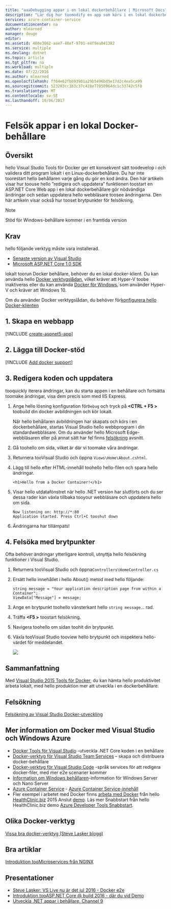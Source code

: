 ```yaml
---
title: "aaaDebugging appar i en lokal dockerbehållare | Microsoft Docs"
description: "Lär dig hur toomodify en app som körs i en lokal dockerbehållare uppdatera hello behållare via Redigera och uppdatera och ange brytpunkter-felsökning"
services: azure-container-service
documentationcenter: na
author: mlearned
manager: douge
editor: 
ms.assetid: 480e3062-aae7-48ef-9701-e4f9ea041382
ms.service: multiple
ms.devlang: dotnet
ms.topic: article
ms.tgt_pltfrm: na
ms.workload: multiple
ms.date: 07/22/2016
ms.author: mlearned
ms.openlocfilehash: ff64e62fbb93901a29b5496bd5e17d2c4ea5ca99
ms.sourcegitcommit: 523283cc1b3c37c428e77850964dc1c33742c5f0
ms.translationtype: MT
ms.contentlocale: sv-SE
ms.lasthandoff: 10/06/2017
---
```

# <a name="debugging-apps-in-a-local-docker-container"></a>Felsök appar i en lokal Docker-behållare
## <a name="overview"></a>Översikt
hello Visual Studio Tools för Docker ger ett konsekvent sätt toodevelop i och validera ditt program lokalt i en Linux-dockerbehållare.
Du har inte toorestart hello behållaren varje gång du gör en kod ändra.
Den här artikeln visar hur toouse hello ”redigera och uppdatera” funktionen toostart en ASP.NET Core Web app i en lokal dockerbehållare gör nödvändiga ändringar och sedan uppdatera hello webbläsare toosee ändringarna.
Den här artikeln visar också hur tooset brytpunkter för felsökning.

> [!NOTE]
> Stöd för Windows-behållare kommer i en framtida version
>
>

## <a name="prerequisites"></a>Krav
hello följande verktyg måste vara installerad.

* [Senaste version av Visual Studio](https://www.visualstudio.com/downloads/)
* [Microsoft ASP.NET Core 1.0 SDK](https://go.microsoft.com/fwlink/?LinkID=809122)

lokalt toorun Docker behållare, behöver du en lokal docker-klient.
Du kan använda hello [Docker verktygslådan](https://www.docker.com/products/docker-toolbox), vilket kräver att Hyper-V toobe inaktiveras eller du kan använda [Docker för Windows](https://www.docker.com/get-docker), som använder Hyper-V och kräver att Windows 10.

Om du använder Docker verktygslådan, du behöver för[konfigurera hello Docker-klienten](vs-azure-tools-docker-setup.md)

## <a name="1-create-a-web-app"></a>1. Skapa en webbapp
[!INCLUDE [create-aspnet5-app](../includes/create-aspnet5-app.md)]

## <a name="2-add-docker-support"></a>2. Lägga till Docker-stöd
[!INCLUDE [Add docker support](../includes/vs-azure-tools-docker-add-docker-support.md)]

## <a name="3-edit-your-code-and-refresh"></a>3. Redigera koden och uppdatera
tooquickly iterera ändringar, kan du starta appen i en behållare och fortsätta toomake ändringar, visa dem precis som med IIS Express.

1. Ange hello lösning konfiguration för`Debug` och tryck på  **&lt;CTRL + F5 >** toobuild din docker avbildningen och kör lokalt.

    När hello behållaren avbildningen har skapats och körs i en dockerbehållare, startas Visual Studio hello webbprogram i din standardwebbläsare.
    Om du använder hello Microsoft Edge-webbläsaren eller på annat sätt har fel finns [felsökning](vs-azure-tools-docker-troubleshooting-docker-errors.md) avsnitt.
2. Gå toohello om sida, vilket är där vi toomake våra ändringar.
3. Returnera tooVisual Studio och öppna `Views\Home\About.cshtml`.
4. Lägg till hello efter HTML-innehåll toohello hello-filen och spara hello ändringar.

    ```
    <h1>Hello from a Docker Container!</h1>
    ```
5. Visar hello utdatafönstret när hello .NET version har slutförts och du ser dessa rader kan växla tillbaka tooyour webbläsare och uppdatera hello om sida.

   ```
   Now listening on: http://*:80
   Application started. Press Ctrl+C tooshut down
   ```
6. Ändringarna har tillämpats!

## <a name="4-debug-with-breakpoints"></a>4. Felsöka med brytpunkter
Ofta behöver ändringar ytterligare kontroll, utnyttja hello felsökning funktioner i Visual Studio.

1. Returnera tooVisual Studio och öppna`Controllers\HomeController.cs`
2. Ersätt hello innehållet i hello About() metod med hello följande:

   ```
   string message = "Your application description page from within a Container";
   ViewData["Message"] = message;
   ````
3. Ange en brytpunkt toohello vänsterkant hello `string message`... rad.
4. Träffa  **&lt;F5 >** toostart felsökning.
5. Navigera toohello om sidan toohit din brytpunkt.
6. Växla tooVisual Studio tooview hello brytpunkt och inspektera hello-värdet för meddelandet.

   ![][2]

## <a name="summary"></a>Sammanfattning
Med [Visual Studio 2015 Tools för Docker](https://aka.ms/DockerToolsForVS), du kan hämta hello produktivitet arbeta lokalt, med hello produktion mer att utveckla i en dockerbehållare.

## <a name="troubleshooting"></a>Felsökning
[Felsökning av Visual Studio Docker-utveckling](vs-azure-tools-docker-troubleshooting-docker-errors.md)

## <a name="more-about-docker-with-visual-studio-windows-and-azure"></a>Mer information om Docker med Visual Studio och Windows Azure
* [Docker Tools för Visual Studio](http://aka.ms/dockertoolsforvs) -utveckla .NET Core koden i en behållare
* [Docker-verktyg för Visual Studio Team Services](http://aka.ms/dockertoolsforvsts) – skapa och distribuera docker-behållare
* [Docker-verktyg för Visual Studio Code](http://aka.ms/dockertoolsforvscode) -språk services för att redigera docker-filer, med mer e2e scenarier kommer
* [Information om Windows behållaren](http://aka.ms/containers)-information för Windows Server och Nano Server
* [Azure Container Service](https://azure.microsoft.com/services/container-service/) - [Azure Container Service-innehåll](http://aka.ms/AzureContainerService)
* Fler exempel i arbetet med Docker finns [arbeta med Docker](https://github.com/Microsoft/HealthClinic.biz/wiki/Working-with-Docker) från hello [HealthClinic.biz](https://github.com/Microsoft/HealthClinic.biz) 2015 Anslut [demo](https://blogs.msdn.microsoft.com/visualstudio/2015/12/08/connectdemos-2015-healthclinic-biz/). Läs mer Snabbstart från hello HealthClinic.biz demo [Azure Developer Tools Snabbstart](https://github.com/Microsoft/HealthClinic.biz/wiki/Azure-Developer-Tools-Quickstarts).

## <a name="various-docker-tools"></a>Olika Docker-verktyg
[Vissa bra docker-verktyg (Steve Lasker blogg)](https://blogs.msdn.microsoft.com/stevelasker/2016/03/25/some-great-docker-tools/)

## <a name="good-articles"></a>Bra artiklar
[Introduktion tooMicroservices från NGINX](https://www.nginx.com/blog/introduction-to-microservices/)

## <a name="presentations"></a>Presentationer
* [Steve Lasker: VS Live nu är det jul 2016 - Docker e2e](https://github.com/SteveLasker/Presentations/blob/master/VSLive2016/Vegas/)
* [Introduktion tooASP.NET Core @ build 2016 - där du vid Demo](https://channel9.msdn.com/Events/Build/2016/B810)
* [Utveckla .NET appar i behållare, Channel 9](https://blogs.msdn.microsoft.com/stevelasker/2016/02/19/developing-asp-net-apps-in-docker-containers/)

[2]: ./media/vs-azure-tools-docker-edit-and-refresh/breakpoint.png
